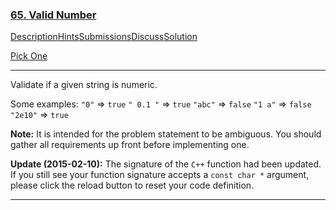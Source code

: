 ###  [65. Valid Number](https://leetcode.com/problems/valid-number/description/)

[Description](https://leetcode.com/problems/valid-number/description/)[Hints](https://leetcode.com/problems/valid-number/hints/)[Submissions](https://leetcode.com/problems/valid-number/submissions/)[Discuss](https://leetcode.com/problems/valid-number/discuss/)[Solution](https://leetcode.com/problems/valid-number/solution/)

[Pick One](https://leetcode.com/problems/random-one-question/)

------

Validate if a given string is numeric.

Some examples:
`"0"` => `true`
`" 0.1 "` => `true`
`"abc"` => `false`
`"1 a"` => `false`
`"2e10"` => `true`

**Note:** It is intended for the problem statement to be ambiguous. You should gather all requirements up front before implementing one.

**Update (2015-02-10):**
The signature of the `C++` function had been updated. If you still see your function signature accepts a `const char *` argument, please click the reload button to reset your code definition.

------

 